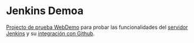 # Jenkins Demoa
[Projecto de prueba WebDemo](http://http://152.67.40.135:8080/webdemo/) para probar las funcionalidades del [servidor Jenkins](http://152.67.40.135:8080/jenkins) y su [integración con Github](https://plugins.jenkins.io/github/).


